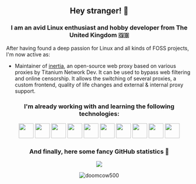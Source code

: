 <h2 align="center">Hey stranger! 👋</h2>
<h3 align="center">I am an avid Linux enthusiast and hobby developer from The United Kingdom 🇬🇧</h3>

After having found a deep passion for Linux and all kinds of FOSS projects, I'm now active as:

- Maintainer of [inertia](htps://inertia-unblocker.vercel.app), an open-source web proxy based on various proxies by Titanium Network Dev. It can be used to bypass web filtering and online censorship. It allows the switching of several proxies, a custom frontend, quality of life changes and external & internal proxy support.

<h3 align="center">I'm already working with and learning the following technologies:</h3>
<p align="center">
	<img 
	src="https://cdn.jsdelivr.net/gh/devicons/devicon/icons/mysql/mysql-original-wordmark.svg" width="40"/> <img src="https://upload.wikimedia.org/wikipedia/commons/5/5b/Antu_distributor-logo-archlinux.svg" width="40"/> <img src="https://cdn.jsdelivr.net/gh/devicons/devicon/icons/ansible/ansible-plain-wordmark.svg" width="40"/> <img src="https://cdn.jsdelivr.net/gh/devicons/devicon/icons/bash/bash-original.svg" width="40"/> <img src="https://cdn.jsdelivr.net/gh/devicons/devicon/icons/javascript/javascript-original.svg" width="40"/> <img src="https://cdn.jsdelivr.net/gh/devicons/devicon/icons/docker/docker-plain-wordmark.svg" width="40"/>  <img src="https://cdn.jsdelivr.net/gh/devicons/devicon/icons/gitlab/gitlab-original-wordmark.svg" width="40"/> <img src="https://cdn.jsdelivr.net/gh/devicons/devicon/icons/linux/linux-original.svg" width="40"/> <img src="https://cdn.jsdelivr.net/gh/devicons/devicon/icons/markdown/markdown-original.svg" width="40" />  <img src="https://cdn.jsdelivr.net/gh/devicons/devicon/icons/figma/figma-original.svg" width="40"/>          
          
</p>

<h3 align="center">And finally, here some fancy GitHub statistics 💫</h3>
<p align="center"> <img src=https://github-profile-trophy.vercel.app/?username=doomcow500&theme=dracula&row=1) </p>
<p align="center"> <img src="https://komarev.com/ghpvc/?username=doomcow500&label=Profile%20views&color=0e75b6&style=flat" alt="doomcow500" /> </p>
